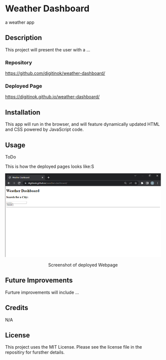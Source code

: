 # Weather Dashboard

a weather app

## Description

This project will present the user with a ...

### Repository

https://github.com/digitinok/weather-dashboard/

### Deployed Page

https://digitinok.github.io/weather-dashboard/

## Installation

This app will run in the browser, and will feature dynamically updated HTML and CSS powered by JavaScript code.

## Usage

ToDo

This is how the deployed pages looks like:S

![alt screenshot of deployed page](assets/images/screenshot.png)

<p style="text-align: center;">Screenshot of deployed Webpage</p>

## Future Improvements

Furture improvements will include ...

## Credits

N/A

## License

This project uses the MIT License. Please see the license file in the repositiry for fursther details.